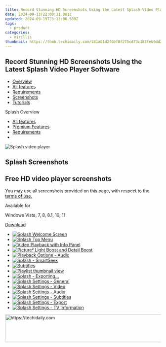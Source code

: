 ```yaml
---
title: Record Stunning HD Screenshots Using the Latest Splash Video Player Software
date: 2024-09-13T22:00:31.081Z
updated: 2024-09-19T23:12:06.589Z
tags:
  - product
categories:
  - mirillis
thumbnail: https://thmb.techidaily.com/381a81d2f0bf0f275cd73c183feb9dd23edc02b562c706bfd05492d891a44a5e.jpg
---
```


## Record Stunning HD Screenshots Using the Latest Splash Video Player Software

* [Overview](https://tools.techidaily.com/mirillis/products/)
* [All features](https://tools.techidaily.com/mirillis/products/)
* [Requirements](https://tools.techidaily.com/mirillis/products/)
* [Screenshots](https://tools.techidaily.com/mirillis/products/)
* [Tutorials](https://tools.techidaily.com/mirillis/products/)

Splash Overview

* [All features](https://tools.techidaily.com/mirillis/products/)
* [Premium Features](https://tools.techidaily.com/mirillis/products/)
* [Requirements](https://tools.techidaily.com/mirillis/products/)
* [](https://tools.techidaily.com/mirillis/products/)

![Splash video player](https://mirillis.com/res/old/media/images/splash_box.png) 

## Splash Screenshots 

## Free HD video player screenshots

You may use all screenshots provided on this page, with respect to the [terms of use.](https://tools.techidaily.com/mirillis/products/)

Available for

Windows Vista, 7, 8, 8.1, 10, 11

[Download](https://tools.techidaily.com/mirillis/products/) 

* [![Splash Welcome Screen](https://mirillis.com/res/old/media/images/screenshots/splash/splash_welcome_screen_min.jpg)](https://mirillis.com/res/old/media/images/screenshots/splash/splash%5Fwelcome%5Fscreen.jpg)
* [![Splash Top Menu](https://mirillis.com/res/old/media/images/screenshots/splash/splash_top_menu_min.jpg)](https://mirillis.com/res/old/media/images/screenshots/splash/splash%5Ftop%5Fmenu.jpg)
* [![Video Playback with Info Panel](https://mirillis.com/res/old/media/images/screenshots/splash/splash_video_playback_info_min.jpg)](https://mirillis.com/res/old/media/images/screenshots/splash/splash%5Fvideo%5Fplayback%5Finfo.jpg)
* [![Picture² Light Boost and Detail Boost](https://mirillis.com/res/old/media/images/screenshots/splash/splash_detailboost_lightboost_demo_min.jpg)](https://mirillis.com/res/old/media/images/screenshots/splash/splash%5Fdetailboost%5Flightboost%5Fdemo.jpg)
* [![Playback Options - Audio](https://mirillis.com/res/old/media/images/screenshots/splash/splash_playbackoptions_audio_min.jpg)](https://mirillis.com/res/old/media/images/screenshots/splash/splash%5Fplaybackoptions%5Faudio.jpg)
* [![Splash - SmartSeek](https://mirillis.com/res/old/media/images/screenshots/splash/splash_video_playback_with_smartseek_min.jpg)](https://mirillis.com/res/old/media/images/screenshots/splash/splash%5Fvideo%5Fplayback%5Fwith%5Fsmartseek.jpg)
* [![Subtitles](https://mirillis.com/res/old/media/images/screenshots/splash/splash_subtitletracks_min.jpg)](https://mirillis.com/res/old/media/images/screenshots/splash/splash%5Fsubtitletracks.jpg)
* [![Playlist thumbnail view](https://mirillis.com/res/old/media/images/screenshots/splash/splash_video_playback_with_playlist_min.jpg)](https://mirillis.com/res/old/media/images/screenshots/splash/splash%5Fvideo%5Fplayback%5Fwith%5Fplaylist.jpg)
* [![Splash - Exporting...](https://mirillis.com/res/old/media/images/screenshots/splash/splash_exporting_min.jpg)](https://mirillis.com/res/old/media/images/screenshots/splash/splash%5Fexporting.jpg)
* [![Splash Settings - General](https://mirillis.com/res/old/media/images/screenshots/splash/splash_settings_general_min.jpg)](https://mirillis.com/res/old/media/images/screenshots/splash/splash%5Fsettings%5Fgeneral.jpg)
* [![Splash Settings - Video](https://mirillis.com/res/old/media/images/screenshots/splash/splash_settings_video_min.jpg)](https://mirillis.com/res/old/media/images/screenshots/splash/splash%5Fsettings%5Fvideo.jpg)
* [![Splash Settings - Audio](https://mirillis.com/res/old/media/images/screenshots/splash/splash_settings_audio_min.jpg)](https://mirillis.com/res/old/media/images/screenshots/splash/splash%5Fsettings%5Faudio.jpg)
* [![Splash Settings - Subtitles](https://mirillis.com/res/old/media/images/screenshots/splash/splash_settings_subtitles_min.jpg)](https://mirillis.com/res/old/media/images/screenshots/splash/splash%5Fsettings%5Fsubtitles.jpg)
* [![Splash Settings - Export](https://mirillis.com/res/old/media/images/screenshots/splash/splash_settings_export_min.jpg)](https://mirillis.com/res/old/media/images/screenshots/splash/splash%5Fsettings%5Fexport.jpg)
* [![Splash Settings - TV Information](https://mirillis.com/res/old/media/images/screenshots/splash/splash_settings_tv_information_min.jpg)](https://mirillis.com/res/old/media/images/screenshots/splash/splash%5Fsettings%5Ftv%5Finformation.jpg)

<ins class="adsbygoogle"
     style="display:block"
     data-ad-format="autorelaxed"
     data-ad-client="ca-pub-7571918770474297"
     data-ad-slot="1223367746"></ins>

<ins class="adsbygoogle"
     style="display:block"
     data-ad-client="ca-pub-7571918770474297"
     data-ad-slot="8358498916"
     data-ad-format="auto"
     data-full-width-responsive="true"></ins>

<!-- affiliate ads begin -->
<a href="https://ursime.pxf.io/c/5597632/2136545/16384" target="_top" id="2136545">
  <img src="//a.impactradius-go.com/display-ad/16384-2136545" border="0" alt="https://techidaily.com" width="728" height="90"/>
</a>
<img height="0" width="0" src="https://ursime.pxf.io/i/5597632/2136545/16384" style="position:absolute;visibility:hidden;" border="0" />
<!-- affiliate ads end -->

